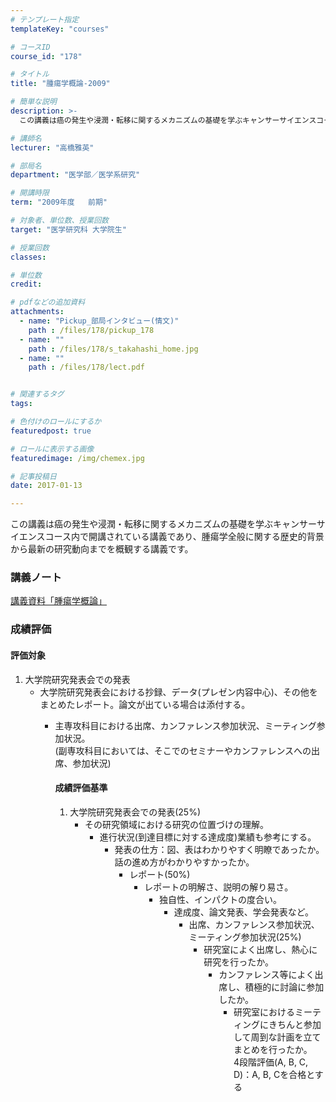 ```yaml
---
# テンプレート指定
templateKey: "courses"

# コースID
course_id: "178"

# タイトル
title: "腫瘍学概論-2009"

# 簡単な説明
description: >-
  この講義は癌の発生や浸潤・転移に関するメカニズムの基礎を学ぶキャンサーサイエンスコース内で開講されている講義であり、腫瘍学全般に関する歴史的背景から最新の研究動向までを概観する講義です。...

# 講師名
lecturer: "高橋雅英"

# 部局名
department: "医学部／医学系研究"

# 開講時限
term: "2009年度	前期"

# 対象者、単位数、授業回数
target: "医学研究科 大学院生"

# 授業回数
classes: 

# 単位数
credit: 

# pdfなどの追加資料
attachments: 
  - name: "Pickup_部局インタビュー(情文)" 
    path : /files/178/pickup_178
  - name: "" 
    path : /files/178/s_takahashi_home.jpg
  - name: "" 
    path : /files/178/lect.pdf


# 関連するタグ
tags:

# 色付けのロールにするか
featuredpost: true

# ロールに表示する画像
featuredimage: /img/chemex.jpg

# 記事投稿日
date: 2017-01-13

---
```

この講義は癌の発生や浸潤・転移に関するメカニズムの基礎を学ぶキャンサーサイエンスコース内で開講されている講義であり、腫瘍学全般に関する歴史的背景から最新の研究動向までを概観する講義です。




### 講義ノート


[講義資料「腫瘍学概論」](/files/178/lect.pdf) 

### 成績評価

#### 評価対象

  1. 大学院研究発表会での発表 
      * 大学院研究発表会における抄録、データ(プレゼン内容中心)、その他をまとめたレポート。論文が出ている場合は添付する。 
          * 主専攻科目における出席、カンファレンス参加状況、ミーティング参加状況。  
            (副専攻科目においては、そこでのセミナーやカンファレンスへの出席、参加状況)  
            #### 成績評価基準
            
              1. 大学院研究発表会での発表(25%) 
                  * その研究領域における研究の位置づけの理解。 
                      * 進行状況(到達目標に対する達成度)業績も参考にする。 
                          * 発表の仕方：図、表はわかりやすく明瞭であったか。話の進め方がわかりやすかったか。  
                              * レポート(50%) 
                                  * レポートの明解さ、説明の解り易さ。 
                                      * 独自性、インパクトの度合い。 
                                          * 達成度、論文発表、学会発表など。  
                                              * 出席、カンファレンス参加状況、ミーティング参加状況(25%) 
                                                  * 研究室によく出席し、熱心に研究を行ったか。 
                                                      * カンファレンス等によく出席し、積極的に討論に参加したか。 
                                                          * 研究室におけるミーティングにきちんと参加して周到な計画を立てまとめを行ったか。   
                                                            4段階評価(A, B, C, D)：A, B, Cを合格とする
